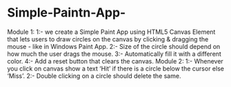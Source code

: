 # Simple-Paintn-App-

Module 1: 
        1:- we create a Simple Paint App using HTML5 Canvas Element that lets users to draw circles on the canvas by clicking & dragging the mouse - like in Windows Paint App.
        2:- Size of the circle should depend on how much the user drags the mouse.
        3:- Automatically fill it with a different color.
        4:- Add a reset button that clears the canvas.
Module 2:
        1:- Whenever you click on canvas show a text ‘Hit’ if there is a circle below the cursor else ‘Miss’.
        2:- Double clicking on a circle should delete the same.

        

